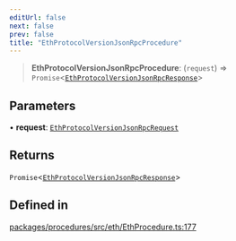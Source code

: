 ```yaml
---
editUrl: false
next: false
prev: false
title: "EthProtocolVersionJsonRpcProcedure"
---
```


> **EthProtocolVersionJsonRpcProcedure**: (`request`) => `Promise`\<[`EthProtocolVersionJsonRpcResponse`](/reference/tevm/procedures/type-aliases/ethprotocolversionjsonrpcresponse/)\>

## Parameters

• **request**: [`EthProtocolVersionJsonRpcRequest`](/reference/tevm/procedures/type-aliases/ethprotocolversionjsonrpcrequest/)

## Returns

`Promise`\<[`EthProtocolVersionJsonRpcResponse`](/reference/tevm/procedures/type-aliases/ethprotocolversionjsonrpcresponse/)\>

## Defined in

[packages/procedures/src/eth/EthProcedure.ts:177](https://github.com/evmts/tevm-monorepo/blob/main/packages/procedures/src/eth/EthProcedure.ts#L177)
